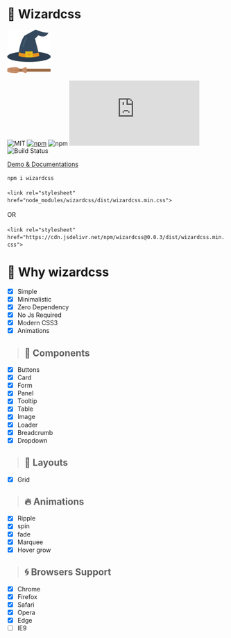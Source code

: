 # :jack_o_lantern: Wizardcss

<img src="icon.png" width="100px" height="100px">

![MIT](https://img.shields.io/badge/license-Apache%202-blue)
[![npm](https://img.shields.io/npm/v/wizardcss)](https://www.npmjs.com/package/wizardcss)
![npm](https://img.shields.io/npm/dt/wizardcss)
![GitHub file size in bytes](https://img.shields.io/github/size/iamabs2001/wizardcss/dist/wizardcss.min.css?label=production%20size&color=purple)
![Build Status](https://travis-ci.org/iamabs2001/wizardcss.svg?branch=master)

<a href="https://iamabs2001.github.io/wizardcss/"> Demo & Documentations </a>

``` npm i wizardcss ``` <br><br>
``` <link rel="stylesheet" href="node_modules/wizardcss/dist/wizardcss.min.css"> ``` <br><br>
OR <br><br>
``` <link rel="stylesheet" href="https://cdn.jsdelivr.net/npm/wizardcss@0.0.3/dist/wizardcss.min.css"> ```

# :purple_heart: Why wizardcss

- [x] Simple
- [x] Minimalistic
- [x] Zero Dependency
- [x] No Js Required
- [x] Modern CSS3
- [x] Animations

> ## :rainbow: Components
- [x] Buttons
- [x] Card
- [x] Form
- [x] Panel
- [x] Tooltip
- [x] Table
- [x] Image
- [x] Loader
- [x] Breadcrumb
- [x] Dropdown

> ## :triangular_ruler: Layouts
- [x] Grid

> ## :fire: Animations
- [x] Ripple
- [x] spin
- [x] fade
- [x] Marquee
- [x] Hover grow

> ## :cyclone: Browsers Support 
- [x] Chrome
- [x] Firefox
- [x] Safari
- [x] Opera
- [x] Edge
- [ ] IE9